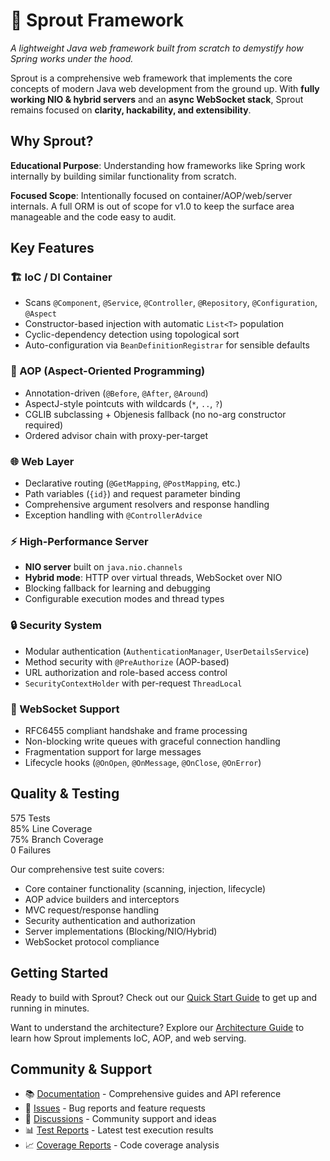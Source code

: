 # 🌱 Sprout Framework

*A lightweight Java web framework built from scratch to demystify how Spring works under the hood.*

Sprout is a comprehensive web framework that implements the core concepts of modern Java web development from the ground up. With **fully working NIO & hybrid servers** and an **async WebSocket stack**, Sprout remains focused on **clarity, hackability, and extensibility**.

## Why Sprout?

**Educational Purpose**: Understanding how frameworks like Spring work internally by building similar functionality from scratch.

**Focused Scope**: Intentionally focused on container/AOP/web/server internals. A full ORM is out of scope for v1.0 to keep the surface area manageable and the code easy to audit.

## Key Features

<div className="feature-card">

### 🏗️ IoC / DI Container
- Scans `@Component`, `@Service`, `@Controller`, `@Repository`, `@Configuration`, `@Aspect`
- Constructor-based injection with automatic `List<T>` population
- Cyclic-dependency detection using topological sort
- Auto-configuration via `BeanDefinitionRegistrar` for sensible defaults

</div>

<div className="feature-card">

### 🎯 AOP (Aspect-Oriented Programming)
- Annotation-driven (`@Before`, `@After`, `@Around`)
- AspectJ-style pointcuts with wildcards (`*`, `..`, `?`)
- CGLIB subclassing + Objenesis fallback (no no-arg constructor required)
- Ordered advisor chain with proxy-per-target

</div>

<div className="feature-card">

### 🌐 Web Layer
- Declarative routing (`@GetMapping`, `@PostMapping`, etc.)
- Path variables (`{id}`) and request parameter binding
- Comprehensive argument resolvers and response handling
- Exception handling with `@ControllerAdvice`

</div>

<div className="feature-card">

### ⚡ High-Performance Server
- **NIO server** built on `java.nio.channels`
- **Hybrid mode**: HTTP over virtual threads, WebSocket over NIO
- Blocking fallback for learning and debugging
- Configurable execution modes and thread types

</div>

<div className="feature-card">

### 🔒 Security System
- Modular authentication (`AuthenticationManager`, `UserDetailsService`)
- Method security with `@PreAuthorize` (AOP-based)
- URL authorization and role-based access control
- `SecurityContextHolder` with per-request `ThreadLocal`

</div>

<div className="feature-card">

### 🔌 WebSocket Support
- RFC6455 compliant handshake and frame processing
- Non-blocking write queues with graceful connection handling
- Fragmentation support for large messages
- Lifecycle hooks (`@OnOpen`, `@OnMessage`, `@OnClose`, `@OnError`)

</div>

## Quality & Testing

<div className="coverage-badge">575 Tests</div>
<div className="coverage-badge">85% Line Coverage</div>
<div className="coverage-badge">75% Branch Coverage</div>
<div className="coverage-badge">0 Failures</div>

Our comprehensive test suite covers:
- Core container functionality (scanning, injection, lifecycle)
- AOP advice builders and interceptors
- MVC request/response handling
- Security authentication and authorization
- Server implementations (Blocking/NIO/Hybrid)
- WebSocket protocol compliance

## Getting Started

Ready to build with Sprout? Check out our [Quick Start Guide](./quickstart) to get up and running in minutes.

Want to understand the architecture? Explore our [Architecture Guide](../architecture/ioc-container) to learn how Sprout implements IoC, AOP, and web serving.

## Community & Support

- 📚 [Documentation](./quickstart) - Comprehensive guides and API reference
- 🐛 [Issues](https://github.com/yyubin/sprout/issues) - Bug reports and feature requests
- 💬 [Discussions](https://github.com/yyubin/sprout/discussions) - Community support and ideas
- 📊 [Test Reports](/tests/) - Latest test execution results
- 📈 [Coverage Reports](/coverage/) - Code coverage analysis